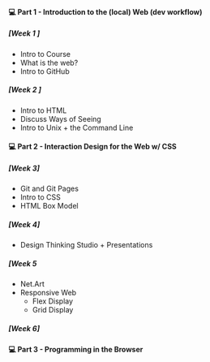 #### 💻 Part 1 - Introduction to the (local) Web (dev workflow)
##### [Week 1 ]
* Intro to Course
* What is the web?
* Intro to GitHub


##### [Week 2 ]
* Intro to HTML
* Discuss Ways of Seeing
* Intro to Unix + the Command Line

#### 💻 Part 2 - Interaction Design for the Web w/ CSS

##### [Week 3]
* Git and Git Pages
* Intro to CSS
* HTML Box Model

##### [Week 4]
* Design Thinking Studio + Presentations

##### [Week 5
* Net.Art
* Responsive Web 
  * Flex Display
  * Grid Display

##### [Week 6]

#### 💻 Part 3 - Programming in the Browser 
#####